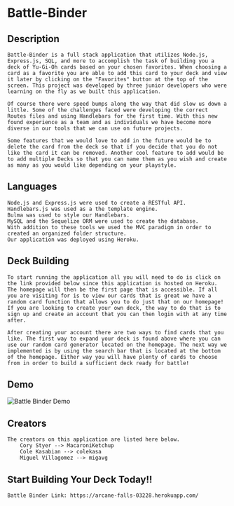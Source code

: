 # Battle-Binder


## Description

    Battle-Binder is a full stack application that utilizes Node.js, Express.js, SQL, and more to accomplish the task of building you a deck of Yu-Gi-Oh cards based on your chosen favorites. When choosing a card as a favorite you are able to add this card to your deck and view it later by clicking on the "Favorites" button at the top of the screen. This project was developed by three junior developers who were learning on the fly as we built this application. 

    Of course there were speed bumps along the way that did slow us down a little. Some of the challenges faced were developing the correct Routes files and using Handlebars for the first time. With this new found experience as a team and as individuals we have become more diverse in our tools that we can use on future projects. 

    Some features that we would love to add in the future would be to delete the card from the deck so that if you decide that you do not like the card it can be removed. Another cool feature to add would be to add multiple Decks so that you can name them as you wish and create as many as you would like depending on your playstyle. 

## Languages 
    Node.js and Express.js were used to create a RESTful API.
    Handlebars.js was used as a the template engine.
    Bulma was used to style our Handlebars. 
    MySQL and the Sequelize ORM were used to create the database.
    With addition to these tools we used the MVC paradigm in order to created an organized folder structure. 
    Our application was deployed using Heroku. 

## Deck Building

    To start running the application all you will need to do is click on the link provided below since this application is hosted on Heroku. The homepage will then be the first page that is accessible. If all you are visiting for is to view our cards that is great we have a random card function that allows you to do just that on our homepage! If you are looking to create your own deck, the way to do that is to sign up and create an account that you can then login with at any time after. 
    
    After creating your account there are two ways to find cards that you like. The first way to expand your deck is found above where you can use our random card generator located on the homepage. The next way we implemented is by using the search bar that is located at the bottom of the homepage. Either way you will have plenty of cards to choose from in order to build a sufficient deck ready for battle!  

## Demo

![Battle Binder Demo](./static-html/assets/images/battlebinderdemo.gif)
## Creators 
    The creators on this application are listed here below. 
        Cory Styer --> MacaroniKetchup
        Cole Kasabian --> colekasa
        Miguel Villagomez --> migavg

## Start Building Your Deck Today!!
    Battle Binder Link: https://arcane-falls-03228.herokuapp.com/
    

    